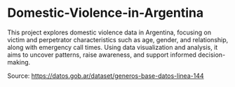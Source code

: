 # Domestic-Violence-in-Argentina
This project explores domestic violence data in Argentina, focusing on victim and perpetrator characteristics such as age, gender, and relationship, along with emergency call times. Using data visualization and analysis, it aims to uncover patterns, raise awareness, and support informed decision-making. 

Source: https://datos.gob.ar/dataset/generos-base-datos-linea-144
